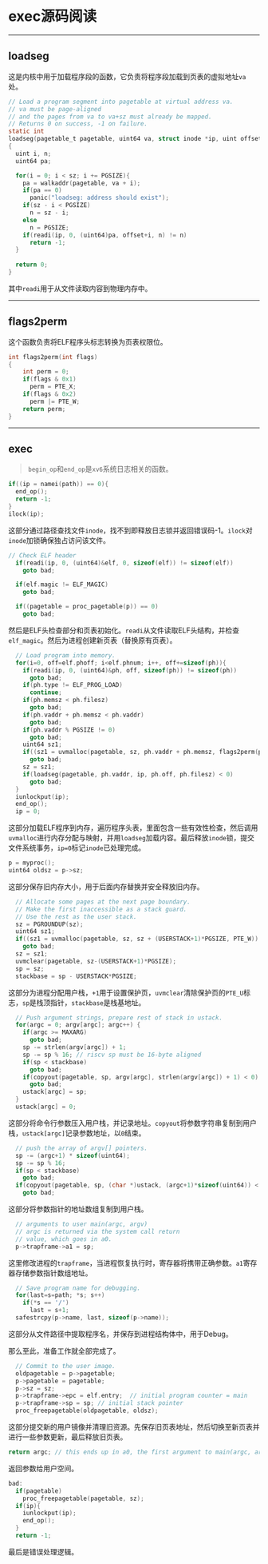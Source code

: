 # exec源码阅读

***

## loadseg

这是内核中用于加载程序段的函数，它负责将程序段加载到页表的虚拟地址`va`处。

```c
// Load a program segment into pagetable at virtual address va.
// va must be page-aligned
// and the pages from va to va+sz must already be mapped.
// Returns 0 on success, -1 on failure.
static int
loadseg(pagetable_t pagetable, uint64 va, struct inode *ip, uint offset, uint sz)
{
  uint i, n;
  uint64 pa;

  for(i = 0; i < sz; i += PGSIZE){
    pa = walkaddr(pagetable, va + i);
    if(pa == 0)
      panic("loadseg: address should exist");
    if(sz - i < PGSIZE)
      n = sz - i;
    else
      n = PGSIZE;
    if(readi(ip, 0, (uint64)pa, offset+i, n) != n)
      return -1;
  }
  
  return 0;
}
```

其中`readi`用于从文件读取内容到物理内存中。

***

## flags2perm

这个函数负责将ELF程序头标志转换为页表权限位。

```c
int flags2perm(int flags)
{
    int perm = 0;
    if(flags & 0x1)
      perm = PTE_X;
    if(flags & 0x2)
      perm |= PTE_W;
    return perm;
}
```

***

## exec

> `begin_op`和`end_op`是`xv6`系统日志相关的函数。

```c
if((ip = namei(path)) == 0){
  end_op();
  return -1;
} 
ilock(ip);
```

这部分通过路径查找文件`inode`，找不到即释放日志锁并返回错误码-1。`ilock`对`inode`加锁确保独占访问该文件。

```c
// Check ELF header
  if(readi(ip, 0, (uint64)&elf, 0, sizeof(elf)) != sizeof(elf))
    goto bad;

  if(elf.magic != ELF_MAGIC)
    goto bad;

  if((pagetable = proc_pagetable(p)) == 0)
    goto bad;
```

然后是ELF头检查部分和页表初始化。`readi`从文件读取ELF头结构，并检查`elf_magic`。然后为进程创建新页表（替换原有页表）。

```c
  // Load program into memory.
  for(i=0, off=elf.phoff; i<elf.phnum; i++, off+=sizeof(ph)){
    if(readi(ip, 0, (uint64)&ph, off, sizeof(ph)) != sizeof(ph))
      goto bad;
    if(ph.type != ELF_PROG_LOAD)
      continue;
    if(ph.memsz < ph.filesz)
      goto bad;
    if(ph.vaddr + ph.memsz < ph.vaddr)
      goto bad;
    if(ph.vaddr % PGSIZE != 0)
      goto bad;
    uint64 sz1;
    if((sz1 = uvmalloc(pagetable, sz, ph.vaddr + ph.memsz, flags2perm(ph.flags))) == 0)
      goto bad;
    sz = sz1;
    if(loadseg(pagetable, ph.vaddr, ip, ph.off, ph.filesz) < 0)
      goto bad;
  }
  iunlockput(ip);
  end_op();
  ip = 0;
```

这部分加载ELF程序到内存，遍历程序头表，里面包含一些有效性检查，然后调用`uvmalloc`进行内存分配与映射，并用`loadseg`加载内容。最后释放`inode`锁，提交文件系统事务，`ip=0`标记`inode`已处理完成。

```c
p = myproc();
uint64 oldsz = p->sz;
```

这部分保存旧内存大小，用于后面内存替换并安全释放旧内存。

```c
  // Allocate some pages at the next page boundary.
  // Make the first inaccessible as a stack guard.
  // Use the rest as the user stack.
  sz = PGROUNDUP(sz);
  uint64 sz1;
  if((sz1 = uvmalloc(pagetable, sz, sz + (USERSTACK+1)*PGSIZE, PTE_W)) == 0)
    goto bad;
  sz = sz1;
  uvmclear(pagetable, sz-(USERSTACK+1)*PGSIZE);
  sp = sz;
  stackbase = sp - USERSTACK*PGSIZE;
```

这部分为进程分配用户栈，`+1`用于设置保护页，`uvmclear`清除保护页的`PTE_U`标志，`sp`是栈顶指针，`stackbase`是栈基地址。

```c
  // Push argument strings, prepare rest of stack in ustack.
  for(argc = 0; argv[argc]; argc++) {
    if(argc >= MAXARG)
      goto bad;
    sp -= strlen(argv[argc]) + 1;
    sp -= sp % 16; // riscv sp must be 16-byte aligned
    if(sp < stackbase)
      goto bad;
    if(copyout(pagetable, sp, argv[argc], strlen(argv[argc]) + 1) < 0)
      goto bad;
    ustack[argc] = sp;
  }
  ustack[argc] = 0;
```

这部分将命令行参数压入用户栈，并记录地址。`copyout`将参数字符串复制到用户栈，`ustack[argc]`记录参数地址，以`0`结束。

```c
  // push the array of argv[] pointers.
  sp -= (argc+1) * sizeof(uint64);
  sp -= sp % 16;
  if(sp < stackbase)
    goto bad;
  if(copyout(pagetable, sp, (char *)ustack, (argc+1)*sizeof(uint64)) < 0)
    goto bad;
```

这部分将参数指针的地址数组复制到用户栈。

```c
  // arguments to user main(argc, argv)
  // argc is returned via the system call return
  // value, which goes in a0.
  p->trapframe->a1 = sp;
```

这里修改进程的`trapframe`，当进程恢复执行时，寄存器将携带正确参数。`a1`寄存器存储参数指针数组地址。

```c
  // Save program name for debugging.
  for(last=s=path; *s; s++)
    if(*s == '/')
      last = s+1;
  safestrcpy(p->name, last, sizeof(p->name));
```

这部分从文件路径中提取程序名，并保存到进程结构体中，用于Debug。

那么至此，准备工作就全部完成了。

```c
  // Commit to the user image.
  oldpagetable = p->pagetable;
  p->pagetable = pagetable;
  p->sz = sz;
  p->trapframe->epc = elf.entry;  // initial program counter = main
  p->trapframe->sp = sp; // initial stack pointer
  proc_freepagetable(oldpagetable, oldsz);
```

这部分提交新的用户镜像并清理旧资源。先保存旧页表地址，然后切换至新页表并进行一些参数更新，最后释放旧页表。

```c
return argc; // this ends up in a0, the first argument to main(argc, argv)
```

返回参数给用户空间。

```c
bad:
  if(pagetable)
    proc_freepagetable(pagetable, sz);
  if(ip){
    iunlockput(ip);
    end_op();
  }
  return -1;
```

最后是错误处理逻辑。
